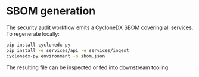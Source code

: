 # SBOM generation

The security audit workflow emits a CycloneDX SBOM covering all services. To
regenerate locally:

```bash
pip install cyclonedx-py
pip install -e services/api -e services/ingest
cyclonedx-py environment -o sbom.json
```

The resulting file can be inspected or fed into downstream tooling.
